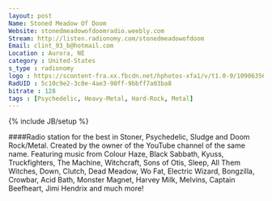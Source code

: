```yaml
---
layout: post
Name: Stoned Meadow Of Doom
Website: stonedmeadowofdoomradio.weebly.com 
Stream: http://listen.radionomy.com/stonedmeadowofdoom
Email: clint_93_b@hotmail.com 
Location : Aurora, NE
category : United-States
s_type : radionomy
logo : https://scontent-fra.xx.fbcdn.net/hphotos-xfa1/v/t1.0-9/10906356_328130127381027_5256257253393263968_n.jpg?oh=82e5806baf30d04b75432eac3e1a6e72&oe=55752928
RadUID : 5c10c9e2-3c0e-4ae3-90ff-9bbff7a03ba8
bitrate : 128
tags : [Psychedelic, Heavy-Metal, Hard-Rock, Metal]
---
```

{% include JB/setup %}

####Radio station for the best in Stoner, Psychedelic, Sludge and Doom Rock/Metal.  Created by the owner of the YouTube channel of the same name.  Featuring music from Colour Haze, Black Sabbath, Kyuss, Truckfighters, The Machine, Witchcraft, Sons of Otis, Sleep, All Them Witches, Down, Clutch, Dead Meadow, Wo Fat, Electric Wizard, Bongzilla, Crowbar, Acid Bath, Monster Magnet, Harvey Milk, Melvins, Captain Beefheart, Jimi Hendrix and much more!
